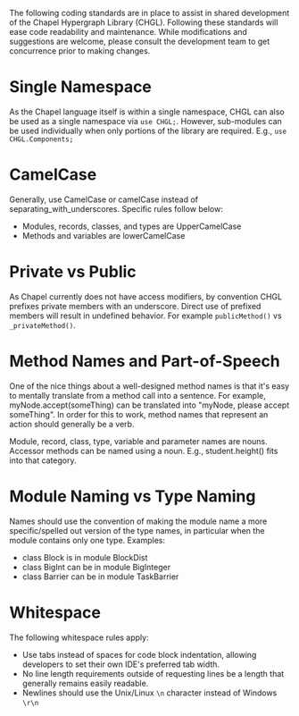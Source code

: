 The following coding standards are in place to assist in shared development of the Chapel Hypergraph Library (CHGL). Following these standards will ease code readability and maintenance. While modifications and suggestions are welcome, please consult the development team to get concurrence prior to making changes.

Single Namespace
================

As the Chapel language itself is within a single namespace, CHGL can also be used as a single namespace via ``use CHGL;``. However, sub-modules can be used individually when only portions of the library are required. E.g., ``use CHGL.Components;``

CamelCase
=========

Generally, use CamelCase or camelCase instead of separating_with_underscores. Specific rules follow below:

* Modules, records, classes, and types are UpperCamelCase
* Methods and variables are lowerCamelCase

Private vs Public
=================

As Chapel currently does not have access modifiers, by convention CHGL prefixes private members with an underscore. Direct use of prefixed members will result in undefined behavior. For example ``publicMethod()`` vs ``_privateMethod()``.

Method Names and Part-of-Speech
===============================

One of the nice things about a well-designed method names is that it's easy to mentally translate from a method call into a sentence. For example, myNode.accept(someThing) can be translated into "myNode, please accept someThing". In order for this to work, method names that represent an action should generally be a verb.

Module, record, class, type, variable and parameter names are nouns. Accessor methods can be named using a noun. E.g., student.height() fits into that category.

Module Naming vs Type Naming
============================

Names should use the convention of making the module name a more specific/spelled out version of the type names, in particular when the module contains only one type.  Examples:

* class Block is in module BlockDist
* class BigInt can be in module BigInteger
* class Barrier can be in module TaskBarrier

Whitespace
==========

The following whitespace rules apply:

* Use tabs instead of spaces for code block indentation, allowing developers to set their own IDE's preferred tab width. 
* No line length requirements outside of requesting lines be a length that generally remains easily readable.
* Newlines should use the Unix/Linux ``\n`` character instead of Windows ``\r\n``